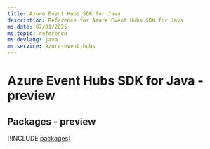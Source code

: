 ```yaml
---
title: Azure Event Hubs SDK for Java
description: Reference for Azure Event Hubs SDK for Java
ms.date: 07/01/2025
ms.topic: reference
ms.devlang: java
ms.service: azure-event-hubs
---
```

# Azure Event Hubs SDK for Java - preview
## Packages - preview
[!INCLUDE [packages](event-hubs-index.md)]